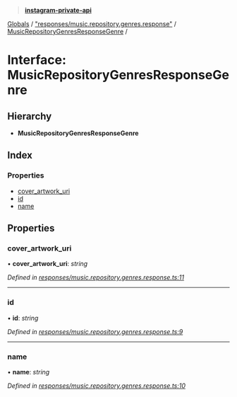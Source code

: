 > **[instagram-private-api](../README.md)**

[Globals](../README.md) / ["responses/music.repository.genres.response"](../modules/_responses_music_repository_genres_response_.md) / [MusicRepositoryGenresResponseGenre](_responses_music_repository_genres_response_.musicrepositorygenresresponsegenre.md) /

# Interface: MusicRepositoryGenresResponseGenre

## Hierarchy

* **MusicRepositoryGenresResponseGenre**

## Index

### Properties

* [cover_artwork_uri](_responses_music_repository_genres_response_.musicrepositorygenresresponsegenre.md#cover_artwork_uri)
* [id](_responses_music_repository_genres_response_.musicrepositorygenresresponsegenre.md#id)
* [name](_responses_music_repository_genres_response_.musicrepositorygenresresponsegenre.md#name)

## Properties

###  cover_artwork_uri

• **cover_artwork_uri**: *string*

*Defined in [responses/music.repository.genres.response.ts:11](https://github.com/dilame/instagram-private-api/blob/3e16058/src/responses/music.repository.genres.response.ts#L11)*

___

###  id

• **id**: *string*

*Defined in [responses/music.repository.genres.response.ts:9](https://github.com/dilame/instagram-private-api/blob/3e16058/src/responses/music.repository.genres.response.ts#L9)*

___

###  name

• **name**: *string*

*Defined in [responses/music.repository.genres.response.ts:10](https://github.com/dilame/instagram-private-api/blob/3e16058/src/responses/music.repository.genres.response.ts#L10)*